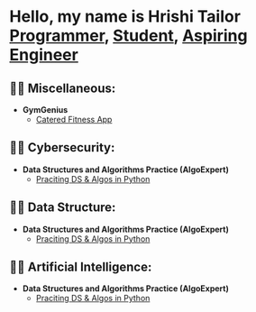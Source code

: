 <h1>Hello, my name is Hrishi Tailor <br/><a href="https://google.com">Programmer</a>, <a href="https://google.com">Student</a>, <a href="https://google.com">Aspiring Engineer</a></h1>

<h2>👨‍💻 Miscellaneous:</h2>

- <b>GymGenius</b>
  - [Catered Fitness App](https://github.com/hrishi-tailor/GymGenius)

<h2>👨‍💻 Cybersecurity:</h2>

- <b>Data Structures and Algorithms Practice (AlgoExpert)</b>
  - [Praciting DS & Algos in Python](https://google.com)

<h2>👨‍💻 Data Structure:</h2>

- <b>Data Structures and Algorithms Practice (AlgoExpert)</b>
  - [Praciting DS & Algos in Python](https://google.com)

<h2>👨‍💻 Artificial Intelligence:</h2>

- <b>Data Structures and Algorithms Practice (AlgoExpert)</b>
  - [Praciting DS & Algos in Python](https://google.com) 


<!--

Here are some ideas to get you started:

- 🔭 I’m currently working on ...
- 🌱 I’m currently learning ...
- 👯 I’m looking to collaborate on ...
- 🤔 I’m looking for help with ...
- 💬 Ask me about ...
- 📫 How to reach me: ...
- 😄 Pronouns: ...
- ⚡ Fun fact: ...
-->

